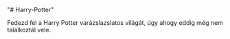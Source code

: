"# Harry-Potter" 

Fedezd fel a Harry Potter varázslazslatos világát, úgy ahogy eddig még nem találkoztál vele.